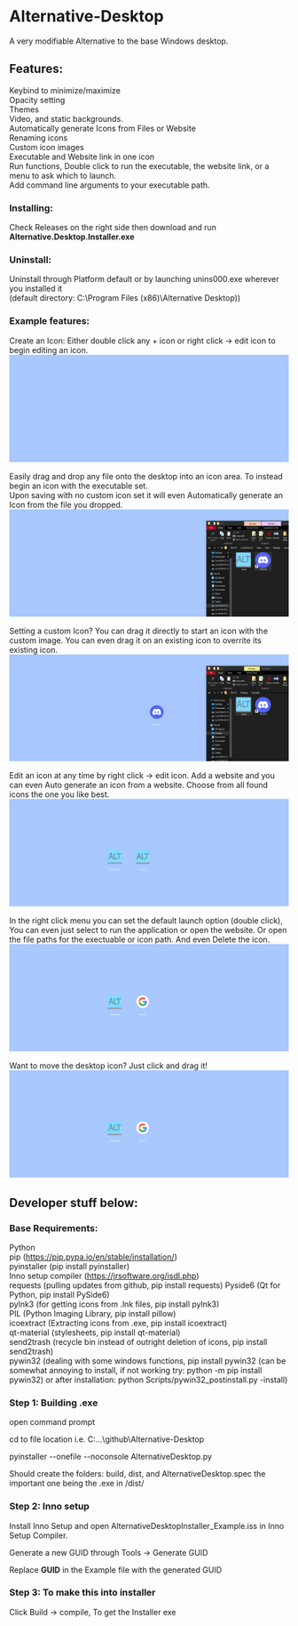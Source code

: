# Alternative-Desktop

A very modifiable Alternative to the base Windows desktop.

## Features:  
Keybind to minimize/maximize  
Opacity setting  
Themes  
Video, and static backgrounds.  
Automatically generate Icons from Files or Website  
Renaming icons  
Custom icon images  
Executable and Website link in one icon  
Run functions, Double click to run the executable, the website link, or a menu to ask which to launch.  
Add command line arguments to your executable path.  

### Installing: 
Check Releases on the right side then download and run **Alternative.Desktop.Installer.exe** 

### Uninstall: 
Uninstall through Platform default or by launching unins000.exe wherever you installed it  
(default directory: C:\Program Files (x86)\Alternative Desktop))



### Example features:

Create an Icon: Either double click any + icon or right click -> edit icon to begin editing an icon.  
![Create_icon](readme/create_icon.gif)

Easily drag and drop any file onto the desktop into an icon area. To instead begin an icon with the executable set.  
Upon saving with no custom icon set it will even Automatically generate an Icon from the file you dropped.  
![Drag_and_drop](readme/drag_and_drop_create.gif)

Setting a custom Icon? You can drag it directly to start an icon with the custom image. You can even drag it on an existing icon to overrite its existing icon.  
![Setting_icon](readme/setting_icon.gif)

Edit an icon at any time by right click -> edit icon. Add a website and you can even Auto generate an icon from a website. Choose from all found icons the one you like best.  
![Edit_icon](readme/edit_icon.gif)

In the right click menu you can set the default launch option (double click), You can even just select to run the application or open the website. Or open the file paths for the exectuable or icon path. And even Delete the icon.
![Right_click](readme/right_click.gif)

Want to move the desktop icon? Just click and drag it!
![drag](readme/drag.gif)  









## Developer stuff below:

### Base Requirements: 
Python  
pip (https://pip.pypa.io/en/stable/installation/)  
pyinstaller (pip install pyinstaller)  
Inno setup compiler (https://jrsoftware.org/isdl.php)  
requests   	(pulling updates from github, pip install requests)
Pyside6 	(Qt for Python, pip install PySide6)   
pylnk3		(for getting icons from .lnk files, pip install pylnk3)   
PIL 		(Python Imaging Library, pip install pillow)   
icoextract  (Extracting icons from .exe, pip install icoextract)  
qt-material (stylesheets, pip install qt-material)  
send2trash (recycle bin instead of outright deletion of icons, pip install send2trash)  
pywin32     (dealing with some windows functions, pip install pywin32 (can be somewhat annoying to install, if not working try: python -m pip install pywin32) or after installation: python Scripts/pywin32_postinstall.py -install)

### Step 1: Building .exe
open command prompt

cd to file location i.e. C:\...\github\Alternative-Desktop

pyinstaller --onefile --noconsole AlternativeDesktop.py

Should create the folders: build, dist, and AlternativeDesktop.spec the important one being the .exe in /dist/

### Step 2: Inno setup

Install Inno Setup and open AlternativeDesktopInstaller_Example.iss in Inno Setup Compiler.

Generate a new GUID through Tools -> Generate GUID

Replace **GUID** in the Example file with the generated GUID

### Step 3: To make this into installer
Click Build -> compile, To get the Installer exe




